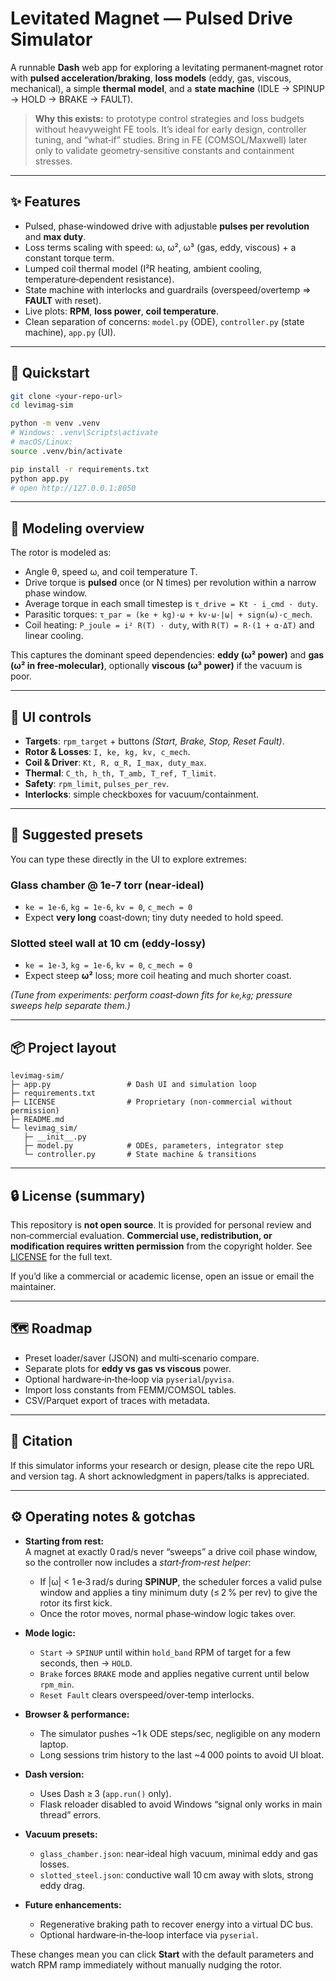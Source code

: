 # Levitated Magnet — Pulsed Drive Simulator

A runnable **Dash** web app for exploring a levitating permanent‑magnet rotor with
**pulsed acceleration/braking**, **loss models** (eddy, gas, viscous, mechanical), a simple
**thermal model**, and a **state machine** (IDLE → SPINUP → HOLD → BRAKE → FAULT).

> **Why this exists:** to prototype control strategies and loss budgets without heavyweight FE tools.
> It’s ideal for early design, controller tuning, and “what‑if” studies. Bring in FE (COMSOL/Maxwell)
> later only to validate geometry‑sensitive constants and containment stresses.

---

## ✨ Features
- Pulsed, phase‑windowed drive with adjustable **pulses per revolution** and **max duty**.
- Loss terms scaling with speed: ω, ω², ω³ (gas, eddy, viscous) + a constant torque term.
- Lumped coil thermal model (I²R heating, ambient cooling, temperature‑dependent resistance).
- State machine with interlocks and guardrails (overspeed/overtemp ⇒ **FAULT** with reset).
- Live plots: **RPM**, **loss power**, **coil temperature**.
- Clean separation of concerns: `model.py` (ODE), `controller.py` (state machine), `app.py` (UI).

---

## 🚀 Quickstart

```bash
git clone <your-repo-url>
cd levimag-sim

python -m venv .venv
# Windows: .venv\Scripts\activate
# macOS/Linux:
source .venv/bin/activate

pip install -r requirements.txt
python app.py
# open http://127.0.0.1:8050
```

---

## 🧠 Modeling overview

The rotor is modeled as:
- Angle θ, speed ω, and coil temperature T.
- Drive torque is **pulsed** once (or N times) per revolution within a narrow phase window.
- Average torque in each small timestep is `τ_drive = Kt · i_cmd · duty`.
- Parasitic torques: `τ_par = (ke + kg)·ω + kv·ω·|ω| + sign(ω)·c_mech`.
- Coil heating: `P_joule = i² R(T) · duty`, with `R(T) = R·(1 + α·ΔT)` and linear cooling.

This captures the dominant speed dependencies: **eddy (ω² power)** and **gas (ω² in free‑molecular)**,
optionally **viscous (ω³ power)** if the vacuum is poor.

---

## 🧰 UI controls

- **Targets**: `rpm_target` + buttons *(Start, Brake, Stop, Reset Fault)*.
- **Rotor & Losses**: `I, ke, kg, kv, c_mech`.
- **Coil & Driver**: `Kt, R, α_R, I_max, duty_max`.
- **Thermal**: `C_th, h_th, T_amb, T_ref, T_limit`.
- **Safety**: `rpm_limit`, `pulses_per_rev`.
- **Interlocks**: simple checkboxes for vacuum/containment.

---

## 🧪 Suggested presets

You can type these directly in the UI to explore extremes:

### Glass chamber @ 1e‑7 torr (near‑ideal)
- `ke = 1e-6`, `kg = 1e-6`, `kv = 0`, `c_mech = 0`  
- Expect **very long** coast‑down; tiny duty needed to hold speed.

### Slotted steel wall at 10 cm (eddy‑lossy)
- `ke = 1e-3`, `kg = 1e-6`, `kv = 0`, `c_mech = 0`  
- Expect steep **ω²** loss; more coil heating and much shorter coast.

*(Tune from experiments: perform coast‑down fits for `ke`,`kg`; pressure sweeps help separate them.)*

---

## 📦 Project layout

```
levimag-sim/
├─ app.py                 # Dash UI and simulation loop
├─ requirements.txt
├─ LICENSE                # Proprietary (non‑commercial without permission)
├─ README.md
└─ levimag_sim/
   ├─ __init__.py
   ├─ model.py            # ODEs, parameters, integrator step
   └─ controller.py       # State machine & transitions
```

---

## 🔒 License (summary)

This repository is **not open source**. It is provided for personal review and non‑commercial
evaluation. **Commercial use, redistribution, or modification requires written permission** from
the copyright holder. See [LICENSE](./LICENSE) for the full text.

If you’d like a commercial or academic license, open an issue or email the maintainer.

---

## 🗺️ Roadmap

- Preset loader/saver (JSON) and multi‑scenario compare.
- Separate plots for **eddy vs gas vs viscous** power.
- Optional hardware‑in‑the‑loop via `pyserial`/`pyvisa`.
- Import loss constants from FEMM/COMSOL tables.
- CSV/Parquet export of traces with metadata.

---

## 🙌 Citation

If this simulator informs your research or design, please cite the repo URL and version tag.
A short acknowledgment in papers/talks is appreciated.


---

## ⚙️ Operating notes & gotchas

* **Starting from rest:**  
  A magnet at exactly 0 rad/s never “sweeps” a drive coil phase window, so the
  controller now includes a *start‑from‑rest helper*:
  - If |ω| < 1 e‑3 rad/s during **SPINUP**, the scheduler forces a valid pulse
    window and applies a tiny minimum duty (≤ 2 % per rev) to give the rotor its
    first kick.  
  - Once the rotor moves, normal phase‑window logic takes over.

* **Mode logic:**  
  - `Start` → `SPINUP` until within `hold_band` RPM of target for a few seconds, then → `HOLD`.  
  - `Brake` forces `BRAKE` mode and applies negative current until below `rpm_min`.  
  - `Reset Fault` clears overspeed/over‑temp interlocks.

* **Browser & performance:**  
  - The simulator pushes ~1 k ODE steps/sec, negligible on any modern laptop.  
  - Long sessions trim history to the last ~4 000 points to avoid UI bloat.

* **Dash version:**  
  - Uses Dash ≥ 3 (`app.run()` only).  
  - Flask reloader disabled to avoid Windows “signal only works in main thread” errors.

* **Vacuum presets:**  
  - `glass_chamber.json`: near‑ideal high vacuum, minimal eddy and gas losses.  
  - `slotted_steel.json`: conductive wall 10 cm away with slots, strong eddy drag.

* **Future enhancements:**  
  - Regenerative braking path to recover energy into a virtual DC bus.  
  - Optional hardware‑in‑the‑loop interface via `pyserial`.

These changes mean you can click **Start** with the default parameters and watch RPM
ramp immediately without manually nudging the rotor.
